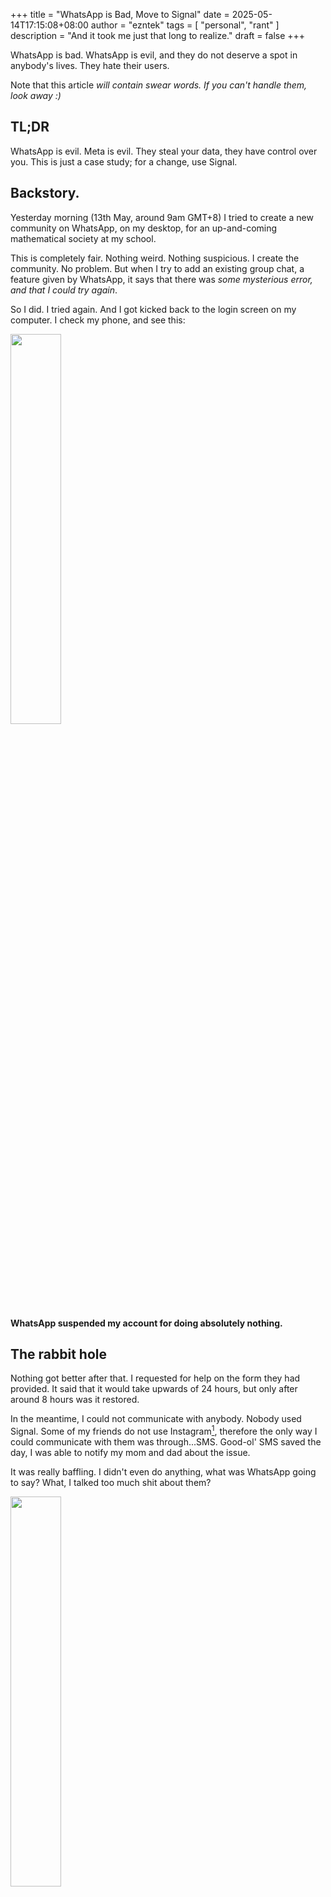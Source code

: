 +++
title = "WhatsApp is Bad, Move to Signal"
date = 2025-05-14T17:15:08+08:00
author = "ezntek"
tags = [ "personal", "rant" ]
description = "And it took me just that long to realize."
draft = false
+++

WhatsApp is bad. WhatsApp is evil, and they do not deserve a spot in anybody's lives. They hate their users.

Note that this article _will contain swear words. If you can't handle them, look away :)_

## TL;DR

WhatsApp is evil. Meta is evil. They steal your data, they have control over you. This is just a case study; for a change, use Signal.

## Backstory.

Yesterday morning (13th May, around 9am GMT+8) I tried to create a new community on WhatsApp, on my desktop, for an up-and-coming mathematical society at my school.

This is completely fair. Nothing weird. Nothing suspicious. I create the community. No problem. But when I try to add an existing group chat, a feature given by WhatsApp, it says that there was _some mysterious error, and that I could try again_.

So I did. I tried again. And I got kicked back to the login screen on my computer. I check my phone, and see this:

<img src="/img/reported_for_spam.png" width="40%"/>

**WhatsApp suspended my account for doing absolutely nothing.**

## The rabbit hole

Nothing got better after that. I requested for help on the form they had provided. It said that it would take upwards of 24 hours, but only after around 8 hours was it restored. 

In the meantime, I could not communicate with anybody. Nobody used Signal. Some of my friends do not use Instagram[^1], therefore the only way I could communicate with them was through...SMS. Good-ol' SMS saved the day, I was able to notify my mom and dad about the issue.

It was really baffling. I didn't even do anything, what was WhatsApp going to say? What, I talked too much shit about them?

<img src="/img/oopsie_woopsie_we_did_a_fuckie_wuckie.png" width="40%">

After a while, my account was restored. _Apparently, they just fucked up! And that was good enough of an excuse to keep using their shitty bots to save costs, or something_.

Prominently standing on the homescreen was a button. Verify account.

It kicked me back to the login screen, the typical login screen, where I was told to enter my phone number and go through the typical verification steps. Okay. Nothing seemed off...until...

<img src="/img/AAAAAAAAAAAAAAA.png" width="40%" /> 

Apparently, I was using a custom ROM...or maybe a hacked version of WhatsApp...or had a rooted phone. ***I HAD NONE OF THOSE THINGS***! It's baffling how horrible this proprietary piece of shitware is. I was on stock Android 16 Beta, on my Pixel 8a, without any software mods, with a locked bootloader.

### E-mails to support

This is the part that infuriates me the absolute most.

I went on WhatsApp's help page, in the app, accessible on the top right. I typed up my message, elaborating that I actually was NOT using a custom ROM or any modified software.

> After my account was restored after it was falsely flagged as spam, I am unable to log back in I am not using a custom ROM, and I have tried both the official and play store builds of WhatsApp. What steps should I take to logging back in?

I sent it off, hoping I would get a reply within a few hours.

> Hi,
>
> Your attempt to register your phone number failed because you appear to be using an [unofficial version of the WhatsApp app](https://faq.whatsapp.com/1217634902127718/). We don’t support unofficial apps because they put your privacy and security at risk. They also put your data and device at the risk of malware.
> 
> Custom ROMs and rooted phones also aren't supported by WhatsApp, learn more in [this article](https://faq.whatsapp.com/649203676836357/).
> 
> **What to do next**
>
> 1. Save your chat history.
> 2. Uninstall the unofficial app.
> 3. Download [WhatsApp](https://www.whatsapp.com/download/) or the [WhatsApp Business app](https://business.whatsapp.com/) from official app stores or our website.
> 4. [Register](https://faq.whatsapp.com/684051319521343/) your phone number.
>
> If you see an error that the app isn’t available in your country, visit [this page](https://www.whatsapp.com/android) to download WhatsApp.
>
> **Need more help?**
>
> * Try registering on a different phone.
> * Upgrade the [operating system](https://faq.whatsapp.com/1150261202542208/) on your phone.
> * Troubleshoot why you [can’t download or update WhatsApp](https://faq.whatsapp.com/474624014728741/).

That's the reply I got. At first I thought,

> Damn. Why is this guy on the support side so insanely illiterate?

Because they would have seemed very illiterate. I literally stated that I am not using a custom ROM, and whatnot. But no, this stupid person clearly did not read that I am not using one.

I sent a reply, like any sane person would, hoping that a person would answer.

> Hi,
>
> I am definitely using the official WhatsApp App, I have downloaded it from the play store. I am not using a custom ROM. This is an unmodified, unrooted, Google Pixel 8a on Android 15 beta. The APK on your website does not work. My phone is running the latest update.
>
> I believe my phone number may be falsely detected as a toll-free number. When I try to enter my phone number on the mobile app, it spaces it out as XXX XXX XX__, and not XXXX XXXX, as per Singapore standards. However, it is not a toll-free number, I purchased this number from my carrier.
>
> May I please have more assistance? It would be much appreciated. This issue occurred from after my account was falsely flagged for spam. I am trying to re-register my phone number at this stage.
>
> Sincerely,
> Eason Qin

I got,

> Hi,
>
> **Please contact us in our app**
>
> This enables us to collect information that’s necessary to understand and resolve your issue. [Learn more](https://faq.whatsapp.com/854037192262196).
>
> [Contact us](https://wa.me/support)
>
> If you can’t contact us from the app, you can send us your question through our [support form](https://www.whatsapp.com/contact) or browse our [Help Center](https://faq.whatsapp.com).
>
> Thanks for your understanding and cooperation.

Mind you, no data had to be collected. All data was present, I had sent it in the same E-mail thread, and any _sane human_ would be able to open the file, and read it.

I got the first reply. ***FOUR TIMES***. In a row. Yes. I was convinced by the third time that it was an LLM, it clearly was; on the contact form on WhatsApp's official website, it said that it _might_ use Meta AI to answer my requests:

> By continuing, you allow WhatsApp to review technical information about your account to help answer your question. Messages from WhatsApp Support may be generated by AI using a secure technology from Meta. Your personal messages and calls remain end-to-end encrypted. 

Which it clearly did.

## The crux of the issue

is that Meta is so damn _lazy_ and _incompetent_ that they cannot pull shit together to hire employees to respond to these E-mails. My situation clearly is unique. I am not using a custom ROM or anything, but I have been told that I am, and that meant that _my chats weren't secure anymore_, not like they really are in the first place. They can decrypt them anytime[^2].

In many of my requests I had included "I would like to speak to a human about this matter", but to no avail. Instead, the same LLM, maybe even an Expert System[^3], would answer my messages, with the same response, accusing me of doing something I don't do.

I tried every fix on the internet. On YouTube, on random tech websites; I even had to resort to random Indian/Indian-sounding tech guys who are known to post inaccurate content 50% of the time[^4], to no avail. And ***there are no manuals. No piece of documentation exists on this specific case of this issue, on an app that over 3 billion users use, per month![^5]***. I am a programmer, I am _used to reading manuals)_, because they actually help. But instead, all I get are stupid YouTube videos, stupid articles that were written by a chatbot, or stupid LLM E-mails.

I tried to contact them over Twitter[^6] (now known as X), and Instagram:

<div style="display: grid; grid-gap: 0.5em">
    <img src="/img/instarequest.png" style="grid-column: 1; grid-row: 1"/>
    <img src="/img/twitterrequest.png" style="grid-column: 2; grid-row: 1;"/>
</div>

But to no avail.

And look at the same thread I tweeted on! Verified influencers flood the top:

![famous people](/img/famouspeoplediarrhea.png)

and commoners like us, requesting for help, sit right below. No matter how hard Elon M\*sk tries to hide it, we can see it.

![people pleading](/img/peoplepleading1.png)
![people pleading again](/img/peoplepleading2.png)

There are more instances; I can't get it to fit on one screenshot.

I also got no response on Instagram.

## The harsh reality.

**All WhatsApp cares for is money, publicity, and users to milk data from.** We are not users. ***We are useds***. We do not in fact use the software.

Think about it, we are not given any instructions to recover our accounts. We cannot talk to the company. We have no transparency as to how the operate. **We are not given the source code of the app;** if we had the damn source code, maybe I would have been able to read it. And maybe I would have been able to do all the debugging work for them.

But instead, WhatsApp controls us. They can mess up by banning innocent users, and not talking about it. They can **force people to plead, disrupt lives, and communications**. What happens if somebody was discussing an important business deal on their accounts, an important school event, or anything of the likes?

I hate to bring him up due to his status of possibly liking children, but **the wise man Richard Stallman once said in his [TEDx speech](https://www.youtube.com/watch?v=Ag1AKIl_2GM) that having freedom over your software, i.e. you controlling it, is a human right**. It indeed is, we should not be used like this by these companies, we should take control; our data is ours, the program deserves to be ours; nobody should be able to take it away from us.

I don't want to rant about Free Software all that much, free as in freedom, not free beer. It is software that you own; you have access to the source code, you can study it, you can change it, you can reshare it, and you can use it however you want, how software is supposed to be.

### Dissecting the WhatsApp ToS (Terms of Service)

It can be found at the following web link: https://www.whatsapp.com/legal/terms-of-service?lang=en, I may call it a EULA (you-lah), or end-user license agreement, too.

Here are some interesting things that it says:

* "We collect device and connection-specific information when you install, access, or use our Services." This means that they can collect any information they want about your device, whenever the hell they feel like it. What phone you use, your operating system, your public IP, and even installed apps and such.
* "As part of the Facebook Companies, WhatsApp receives information from, and shares information with, the other Facebook Companies." This means that WhatsApp can share the data they collect to you to any other branch of facebook they want, whenever the hell they feel like it.
* "We may modify, suspend, or terminate your access to or use of our Services..." This means that they can do whatever the hell they want to your account, like suspending it for unjust reasons.

Basically, you don't even own your own account. How lovely! It's almost like you actually want to use it.

### Other privacy concerns

WhatsApp also steals and sells your data whenever they feel like it. Of course, nobody will tell you this. Search engines have already been ce,nsored. [This article is the tip of the iceberg](https://medium.com/illumination/how-whatsapp-secretly-collects-and-shares-your-data-26b643e45928), you can access it on https://removepaywalls.com if you don't have a medium account.

No source will tell you the truth, that they could technically decrypt your chats and leak them. There is a reason that criminals don't actually use WhatsApp, or journalists; because they know their data will be compromised and that they can be tracked. I can't be assed to find 50 articles for you on this. However, a good starting point for your own discussion is that, **if it's so private, why can't we prove it with cold, hard evidence, that being the code that WhatsApp runs on?**

## The solution

Use [Signal](https://signal.org).

![Signal Logo](/img/signallogo.png)

This is the real deal, a genuinely private messenger. Private Android variants like [CalyxOS](https://calyxos.org) use it, and there's a reason. It was created **by the original creator of WhatsApp,** who left the company after it was bought by Facebook. Its encryption algorithms are identical to WhatsApp's, which is a great starting point; they don't actually collect your message metadata, and have better privacy practices.

Features are almost identical to WhatsApp's. The apps are equally as polished. Communication is equally as good. **There is no reason why you shouldn't be using it**. It is a truly private messenger that can't just randomly terminate your account for no reason.

I've used Signal for years, and other privacy-respecting services. ***I don't even use Google Drive for serious purposes, nor Google Workspace***, I self-host [Nextcloud](https://nextcloud.com) and use [LibreOffice](https://libreoffice.org) for basic document processing on Linux. If you want to know what I really use, you can comment below.

The truth is that **I am not a criminal, in fact, I don't have anything major to hide**. It's just that **I do not want to feel watched and controlled; this is the perfect case study.** I am exhausted. I sat a bunch of exams, and as of writing this article, I am both infuriated and sleepy. I got my account back, after **FACTORY RESETTING MY PHONE 4 TIMES AND LOCKING THE BOOTLOADER**, which is something I should not have had to do, but I had to, thanks to Meta.

Don't accuse me of being a cybercriminal, a hacker, or a terrorist; I've been called suspicious since Grade 7 and I'm tired of hearing it. **Do you want your neighbors to know your exact activity and position, if you're wearing clothes, showering, or sleeping naked?** They don't know all my secrets; but if Meta can point a telescope at my digital life that they promise is private (it's not), and my neighbors can't, this makes no sense. It is eerie knowing someone can detect your messaging patterns and what you say, at any time, with this data being sold to actual cybercriminals.

***Liberate yourselves. Start with a better chat app. Use Signal***.

[^1]: I use it because I want friends. Everyone else uses it, and with it, I can actually reach a certain demographic of people.
[^2]: Don't worry, this will be addressed in later sections.
[^3]: igcse comp sci lore™
[^4]: This is not racist. Many of them post fake videos demonstrating fixes that ruin your phone, or make you turn off your phone's security for no reason. This applies for many IT topics, half of them actually post real fixes, the other half scam you. I am not going to put up a citation, you can search "you need the official whatsapp to log in fix" on DuckDuckGo; all the initial responses are from sketchy YouTubers who don't actually help. If you think I'm still being racist, you can stop reading.
[^5]: https://techcrunch.com/2025/05/01/whatsapp-now-has-more-than-3-billion-users/
[^6]: I made an account just for this!

<script src="https://utteranc.es/client.js"
        repo="ezntek/ezntek.github.io"
        issue-term="title"
        label="comments"
        theme="github-dark"
        crossorigin="anonymous"
        async>
</script>
